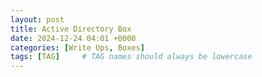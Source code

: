 ```yaml
---
layout: post
title: Active Directory Box
date: 2024-12-24 04:01 +0000
categories: [Write Ups, Boxes]
tags: [TAG]     # TAG names should always be lowercase
---
```

